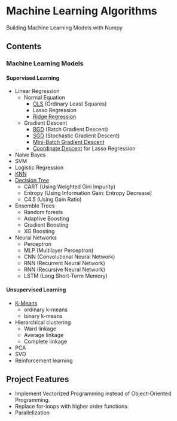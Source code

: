 # Machine Learning Algorithms
Building Machine Learning Models with Numpy

## Contents
### Machine Learning Models
#### Supervised Learning
  - Linear Regression
    - Normal Equation
      - [OLS](https://github.com/JunjieTsai/Machine_Learning_Algorithms/blob/master/linear_model.py) (Ordinary Least Squares)
      - Lasso Regression
      - [Ridge Regression](https://github.com/JunjieTsai/Machine_Learning_Algorithms/blob/master/linear_model.py)
    - Gradient Descent
      - [BGD](https://github.com/JunjieTsai/Machine_Learning_Algorithms/blob/master/linear_model.py) (Batch Gradient Descent)
      - [SGD](https://github.com/JunjieTsai/Machine_Learning_Algorithms/blob/master/linear_model.py) (Stochastic Gradient Descent)
      - [Mini-Batch Gradient Descent](https://github.com/JunjieTsai/Machine_Learning_Algorithms/blob/master/linear_model.py)
      - [Coordinate Descent](https://github.com/JunjieTsai/Machine_Learning_Algorithms/blob/master/linear_model.py) for Lasso Regression
  - Naive Bayes
  - SVM
  - Logistic Regression
  - [KNN](https://github.com/JunjieTsai/Machine_Learning_Algorithms/blob/master/knn.py)
  - [Decision Tree](https://github.com/JunjieTsai/Machine_Learning_Algorithms/blob/master/tree.py)
    - CART    (Using Weighted Gini Impurity)
    - Entropy (Using Information Gain: Entropy Decrease)
    - C4.5    (Using Gain Ratio)
  - Ensemble Trees
    - Random forests
    - Adaptive Boosting
    - Gradient Boosting
    - XG Boosting
  - Neural Networks
    - Perceptron
    - MLP (Multilayer Perceptron)
    - CNN (Convolutional Neural Network)
    - RNN (Recurrent Neural Network)
    - RNN (Recursive Neural Network)
    - LSTM (Long Short-Term Memory)

#### Unsupervised Learning
  - [K-Means](https://github.com/JunjieTsai/Machine_Learning_Algorithms/blob/master/kmeans.py)
    - ordinary k-means
    - binary k-means
  - Hierarchical clustering
    - Ward linkage
    - Average linkage
    - Complete linkage
  - PCA
  - SVD
  - Reinforcement learning

## Project Features
- Implement Vectorized Programming instead of Object-Oriented Programming.
- Replace for-loops with higher order functions.
- Parallelization
